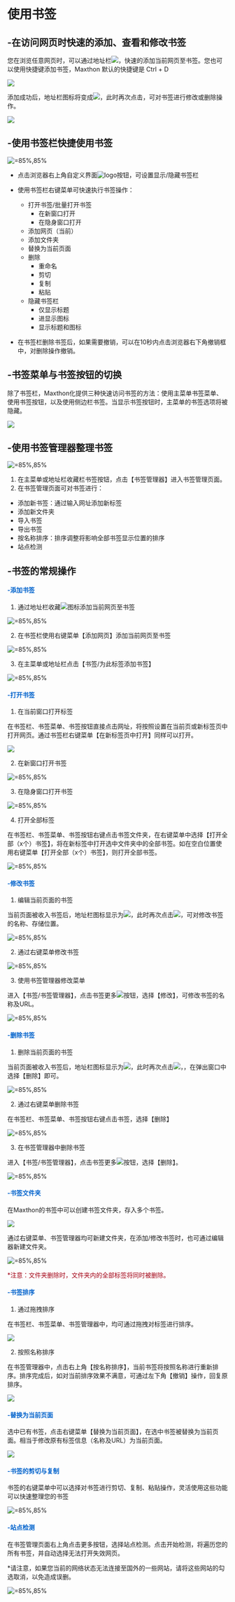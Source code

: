 # 使用书签



## -在访问网页时快速的添加、查看和修改书签

您在浏览任意网页时，可以通过地址栏![](images/07-1.png)，快速的添加当前网页至书签。您也可以使用快捷键添加书签，Maxthon 默认的快捷键是 Ctrl + D

![](images/07-1.gif)

添加成功后，地址栏图标将变成![](images/07-2.png)，此时再次点击，可对书签进行修改或删除操作。

![](images/07-2.gif)



## -使用书签栏快捷使用书签

![](images/07-4.gif "=85%,85%")

- 点击浏览器右上角自定义界面![logo](images/00-5.png)按钮，可设置显示/隐藏书签栏

- 使用书签栏右键菜单可快速执行书签操作：
  - 打开书签/批量打开书签
    - 在新窗口打开
    - 在隐身窗口打开
  - 添加网页（当前）
  - 添加文件夹
  - 替换为当前页面
  - 删除
    - 重命名
    - 剪切
    - 复制
    - 粘贴
  - 隐藏书签栏
    - 仅显示标题
    - 进显示图标
    - 显示标题和图标

- 在书签栏删除书签后，如果需要撤销，可以在10秒内点击浏览器右下角撤销框中，对删除操作撤销。

## -书签菜单与书签按钮的切换

除了书签栏，Maxthon化提供三种快速访问书签的方法：使用主菜单书签菜单、使用书签按钮，以及使用侧边栏书签。当显示书签按钮时，主菜单的书签选项将被隐藏。

![](images/07-5.gif)



## -使用书签管理器整理书签

![](images/07-6.png "=85%,85%")

1. 在主菜单或地址栏收藏栏书签按钮，点击【书签管理器】进入书签管理页面。
2. 在书签管理页面可对书签进行：

- 添加新书签：通过输入网址添加新标签
- 添加新文件夹
- 导入书签
- 导出书签
- 按名称排序：排序调整将影响全部书签显示位置的排序
- 站点检测



## -书签的常规操作

#### <font color=#0062CC>-添加书签</font>

1. 通过地址栏收藏![](images/07-1.png)图标添加当前网页至书签

![](images/07-7.png "=85%,85%")

2. 在书签栏使用右键菜单【添加网页】添加当前网页至书签

![](images/07-8.png "=85%,85%")

3. 在主菜单或地址栏点击【书签/为此标签添加书签】

![](images/07-9.png "=85%,85%")

#### <font color=#0062CC>-打开书签</font>

1. 在当前窗口打开标签

在书签栏、书签菜单、书签按钮直接点击网址，将按照设置在当前页或新标签页中打开网页。通过书签栏右键菜单【在新标签页中打开】同样可以打开。

![](images/07-3.gif)

2. 在新窗口打开书签

![](images/07-10.png "=85%,85%")

3. 在隐身窗口打开书签

![](images/07-11.png "=85%,85%")

4. 打开全部标签

在书签栏、书签菜单、书签按钮右键点击书签文件夹，在右键菜单中选择【打开全部（x个）书签】，将在新标签中打开选中文件夹中的全部书签。如在空白位置使用右键菜单【打开全部（x个）书签】，则打开全部书签。

![](images/07-12.png "=85%,85%")



#### <font color=#0062CC>-修改书签</font>

1. 编辑当前页面的书签

当前页面被收入书签后，地址栏图标显示为![](images/07-2.png)，此时再次点击![](images/07-2.png)，可对修改书签的名称、存储位置。

![](images/07-13.png "=85%,85%")

2. 通过右键菜单修改书签

![](images/07-14.png "=85%,85%")

3. 使用书签管理器修改菜单

进入【书签/书签管理器】，点击书签更多![](images/07-15.png)按钮，选择【修改】，可修改书签的名称及URL。

![](images/07-16.png "=85%,85%")

#### <font color=#0062CC>-删除书签</font>

1. 删除当前页面的书签

当前页面被收入书签后，地址栏图标显示为![](images/07-2.png)，此时再次点击![](images/07-2.png)，，在弹出窗口中选择【删除】即可。

![](images/07-1.gif  "=85%,85%")

2. 通过右键菜单删除书签

在书签栏、书签菜单、书签按钮右键点击书签，选择【删除】

![](images/07-22.png "=85%,85%")

3. 在书签管理器中删除书签

进入【书签/书签管理器】，点击书签更多![](images/07-15.png)按钮，选择【删除】。

![](images/07-19.png "=85%,85%")

#### <font color=#0062CC>-书签文件夹</font>

在Maxthon的书签中可以创建书签文件夹，存入多个书签。

![](images/07-6.gif)

通过右键菜单、书签管理器均可新建文件夹，在添加/修改书签时，也可通过编辑器新建文件夹。

![](images/07-20.png "=85%,85%")

<font color=#A30014>*注意：文件夹删除时，文件夹内的全部标签将同时被删除。</font>

#### <font color=#0062CC>-书签排序</font>

1. 通过拖拽排序

在书签栏、书签菜单、书签管理器中，均可通过拖拽对标签进行排序。

![](images/07-7.gif)

2. 按照名称排序

在书签管理器中，点击右上角【按名称排序】，当前书签将按照名称进行重新排序。排序完成后，如对当前排序效果不满意，可通过左下角【撤销】操作，回复原排序。

![](images/07-8.gif)

#### <font color=#0062CC>-替换为当前页面</font>

选中已有书签，点击右键菜单【替换为当前页面】，在选中书签被替换为当前页面。相当于修改原有标签信息（名称及URL）为当前页面。

![](images/07-9.gif)

#### <font color=#0062CC>-书签的剪切与复制</font>

书签的右键菜单中可以选择对书签进行剪切、复制、粘贴操作，灵活使用这些功能可以快速整理您的书签

![](images/07-21.png "=85%,85%")


#### <font color=#0062CC>-站点检测</font>

在书签管理页面右上角点击更多按钮，选择站点检测。点击开始检测，将遍历您的所有书签，并自动选择无法打开失效网页。

*请注意，如果您当前的网络状态无法连接至国外的一些网站，请将这些网站的勾选取消，以免造成误删。

![](images/07-23.png "=85%,85%")























